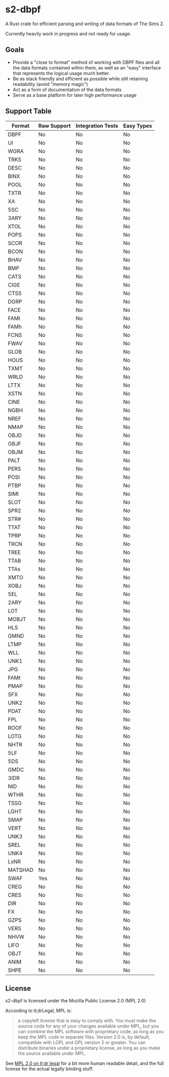# s2-dbpf

A Rust crate for efficient parsing and writing of data formats of The Sims 2.

Currently heavily work in progress and not ready for usage.

## Goals

- Provide a "close to format" method of working with DBPF files and all the data formats contained within them, as well
  as an "easy" interface that represents the logical usage much better.
- Be as stack friendly and efficient as possible while still retaining readability (avoid "memory magic")
- Act as a form of documentation of the data formats
- Serve as a base platform for later high performance usage

## Support Table

| Format | Raw Support | Integration Tests | Easy Types |
| ------ | ----------- | ----------------- | ---------- |
| DBPF | No | No | No |
| UI   | No | No | No |
| WGRA | No | No | No |
| TRKS | No | No | No |
| DESC | No | No | No |
| BINX | No | No | No |
| POOL | No | No | No |
| TXTR | No | No | No |
| XA   | No | No | No |
| 5SC  | No | No | No |
| 3ARY | No | No | No |
| XTOL | No | No | No |
| POPS | No | No | No |
| SCOR | No | No | No |
| BCON | No | No | No |
| BHAV | No | No | No |
| BMP  | No | No | No |
| CATS | No | No | No |
| CIGE | No | No | No |
| CTSS | No | No | No |
| DGRP | No | No | No |
| FACE | No | No | No |
| FAMI | No | No | No |
| FAMh | No | No | No |
| FCNS | No | No | No |
| FWAV | No | No | No |
| GLOB | No | No | No |
| HOUS | No | No | No |
| TXMT | No | No | No |
| WRLD | No | No | No |
| LTTX | No | No | No |
| XSTN | No | No | No |
| CINE | No | No | No |
| NGBH | No | No | No |
| NREF | No | No | No |
| NMAP | No | No | No |
| OBJD | No | No | No |
| OBJF | No | No | No |
| OBJM | No | No | No |
| PALT | No | No | No |
| PERS | No | No | No |
| POSI | No | No | No |
| PTBP | No | No | No |
| SIMI | No | No | No |
| SLOT | No | No | No |
| SPR2 | No | No | No |
| STR# | No | No | No |
| TTAT | No | No | No |
| TPRP | No | No | No |
| TRCN | No | No | No |
| TREE | No | No | No |
| TTAB | No | No | No |
| TTAs | No | No | No |
| XMTO | No | No | No |
| XOBJ | No | No | No |
| 5EL  | No | No | No |
| 2ARY | No | No | No |
| LOT  | No | No | No |
| MOBJT | No | No | No |
| HLS  | No | No | No |
| GMND | No | No | No |
| LTMP | No | No | No |
| WLL  | No | No | No |
| UNK1 | No | No | No |
| JPG  | No | No | No |
| FAMt | No | No | No |
| PMAP | No | No | No |
| SFX  | No | No | No |
| UNK2 | No | No | No |
| PDAT | No | No | No |
| FPL  | No | No | No |
| ROOF | No | No | No |
| LOTG | No | No | No |
| NHTR | No | No | No |
| 5LF  | No | No | No |
| 5DS  | No | No | No |
| GMDC | No | No | No |
| 3IDR | No | No | No |
| NID  | No | No | No |
| WTHR | No | No | No |
| TSSG | No | No | No |
| LGHT | No | No | No |
| SMAP | No | No | No |
| VERT | No | No | No |
| UNK3 | No | No | No |
| SREL | No | No | No |
| UNK4 | No | No | No |
| LxNR | No | No | No |
| MATSHAD | No | No | No |
| SWAF | Yes | No | No |
| CREG | No | No | No |
| CRES | No | No | No |
| DIR  | No | No | No |
| FX   | No | No | No |
| GZPS | No | No | No |
| VERS | No | No | No |
| NHVW | No | No | No |
| LIFO | No | No | No |
| OBJT | No | No | No |
| ANIM | No | No | No |
| SHPE | No | No | No |

## License

s2-dbpf is licensed under the Mozilla Public License 2.0 (MPL 2.0)

According to tl;drLegal, MPL is:

> a copyleft license that is easy to comply with. You must make the source code for any of your changes
> available under MPL, but you can combine the MPL software with proprietary code, as long as you keep the MPL
> code in separate files. Version 2.0 is, by default, compatible with LGPL and GPL version 2 or greater. You
> can distribute binaries under a proprietary license, as long as you make the source available under MPL.

See [MPL 2.0 on tl;dr legal](https://tldrlegal.com/license/mozilla-public-license-2.0-(mpl-2)) for a bit more human
readable detail, and the full license for the actual legally binding stuff.


